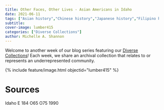 ```yaml
---
title: Other Faces, Other Lives - Asian Americans in Idaho
date: 2021-06-11
tags: ["Asian history","Chinese history","Japanese history","Filipino history","diversity","documentaries","oral history"]
subtitle: 
cover-image: lumber415
categories: ["Diverse Collections"]
author: Michelle A. Shannon
---
```


Welcome to another week of our blog series featuring our [Diverse Collections](https://harvester.lib.uidaho.edu//series/diversecollections.html)! Each week, we share an archival collection that relates to or represents an underrepresented community.

{% include feature/image.html objectid="lumber415" %}

# Sources

Idaho E 184 O65 O75 1990